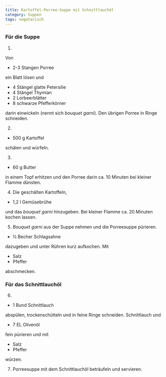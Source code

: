 ```yaml
---
title: Kartoffel-Porree-Suppe mit Schnittlauchöl
category: Suppen
tags: vegetarisch
---
```


### Für die Suppe

1.

Von

- 2-3 Stangen Porree

ein Blatt lösen und

- 4 Stängel glatte Petersilie
- 4 Stängel Thymian
- 2 Lorbeerblätter
- 8 schwarze Pfefferkörner

darin einwickeln (nennt sich _bouquet garni_). Den übrigen Porree in Ringe
schneiden.

2.

- 500 g Kartoffel

schälen und würfeln.

3.

- 60 g Butter

in einem Topf erhitzen und den Porree darin ca. 10 Minuten bei kleiner Flamme
dünsten.

4.  Die geschälten Kartoffeln,

- 1,2 l Gemüsebrühe

und das _bouquet garni_ hinzugeben. Bei kleiner Flamme ca. 20 Minuten kochen
lassen.

5.  _Bouquet garni_ aus der Suppe nehmen und die Porreesuppe pürieren.

- ½ Becher Schlagsahne

dazugeben und unter Rühren kurz aufkochen. Mit

- Salz
- Pfeffer

abschmecken.

### Für das Schnittlauchöl

6.

- 1 Bund Schnittlauch

abspülen, trockenschütteln und in feine Ringe schneiden.
Schnittlauch und

- 7 EL Olivenöl

fein pürieren und mit

- Salz
- Pfeffer

würzen.

7.  Porreesuppe mit dem Schnittlauchöl beträufeln und servieren.
